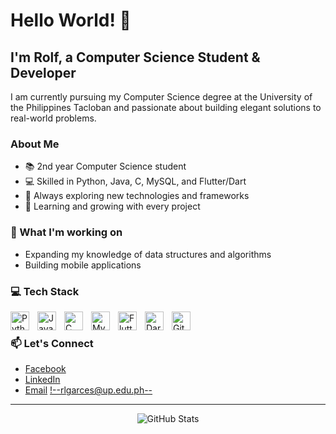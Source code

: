 # Hello World! 👋

## I'm Rolf, a Computer Science Student & Developer

I am currently pursuing my Computer Science degree at the University of the Philippines Tacloban and passionate about building elegant solutions to real-world problems.

### About Me
- 📚 2nd year Computer Science student
- 💻 Skilled in Python, Java, C, MySQL, and Flutter/Dart
- 🚀 Always exploring new technologies and frameworks
- 🌱 Learning and growing with every project

### 🔭 What I'm working on
- Expanding my knowledge of data structures and algorithms
- Building mobile applications 

### 💻 Tech Stack

<img align="left" alt="Python" width="30px" style="padding-right:10px;" src="https://cdn.jsdelivr.net/gh/devicons/devicon/icons/python/python-plain.svg" />
<img align="left" alt="Java" width="30px" style="padding-right:10px;" src="https://cdn.jsdelivr.net/gh/devicons/devicon/icons/java/java-original.svg"/>
<img align="left" alt="C" width="30px" style="padding-right:10px;" src="https://cdn.jsdelivr.net/gh/devicons/devicon@latest/icons/c/c-original.svg" />   
<img align="left" alt="MySQL" width="30px" style="padding-right:10px;" src="https://cdn.jsdelivr.net/gh/devicons/devicon@latest/icons/mysql/mysql-original.svg" />
<img align="left" alt="Flutter" width="30px" style="padding-right:10px;" src="https://cdn.jsdelivr.net/gh/devicons/devicon@latest/icons/flutter/flutter-original.svg" />
<img align="left" alt="Dart" width="30px" style="padding-right:10px;" src="https://cdn.jsdelivr.net/gh/devicons/devicon@latest/icons/dart/dart-original.svg" />
<img align="left" alt="GitHub" width="30px" style="padding-right:10px;" src="https://cdn.jsdelivr.net/gh/devicons/devicon/icons/github/github-original.svg" />
<i align="left" alt="GitHub" font-size="12" style="padding-right:10px;"  class="devicon-github-original"></i>

### 📫 Let's Connect
- [Facebook](#) <!--https://www.facebook.com/rolfgenree11.garces/-->
- [LinkedIn](#) <!--https://www.linkedin.com/in/rolf-genree-garces-b41316322/-->
- [Email](#) <!--rlgarces@up.edu.ph-->

---

<p align="center">
  <img src="https://github-readme-stats.vercel.app/api?username=YOUR_USERNAME&show_icons=true&theme=dark" alt="GitHub Stats" />
</p>
